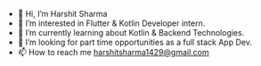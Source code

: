 - 👋 Hi, I’m Harshit Sharma
- 👀 I’m interested in Flutter & Kotlin Developer intern.
- 🌱 I’m currently learning about Kotlin & Backend Technologies.
- 💞️ I’m looking for part time opportunities as a full stack App Dev.
- 📫 How to reach me harshitsharma1429@gmail.com


<!---
Harshit1429/Harshit1429 is a ✨ special ✨ repository because its `README.md` (this file) appears on your GitHub profile.
You can click the Preview link to take a look at your changes.
--->
